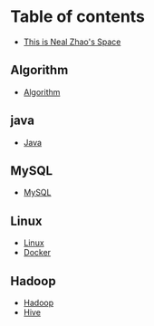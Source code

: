 # Table of contents

* [This is Neal Zhao's Space](README.md)

## Algorithm

* [Algorithm](algorithm/README.md)

## java

* [Java](java/README.md)

## MySQL

* [MySQL](mysql/README.md)

## Linux

* [Linux](linux/README.md)
* [Docker](linux/docker/README.md)

## Hadoop

* [Hadoop](hadoop/README.md)
* [Hive](hadoop/hive/README.md)
<!--* [Hdfs](hadoop/hdfs/README.md)-->
<!--* [MapReduce](hadoop/mapreduce/README.md)-->
<!--* [Sqoop](hadoop/sqoop/README.md)-->
<!--* [DataX](hadoop/datax/README.md)-->
